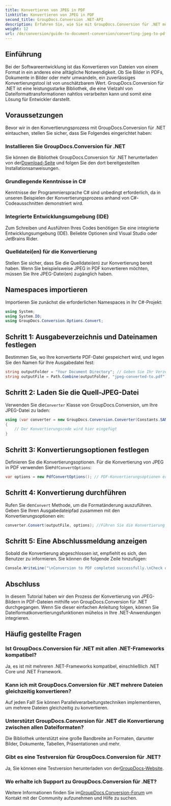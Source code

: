 ```yaml
---
title: Konvertieren von JPEG in PDF
linktitle: Konvertieren von JPEG in PDF
second_title: GroupDocs.Conversion .NET-API
description: Erfahren Sie, wie Sie mit GroupDocs.Conversion für .NET mühelos JPEG-Bilder in PDF-Dokumente konvertieren. Diese umfassende Anleitung führt Sie durch die Voraussetzungen und wichtigen Codeausschnitte.
weight: 12
url: /de/conversion/guide-to-document-conversion/converting-jpeg-to-pdf/
---
```

## Einführung

Bei der Softwareentwicklung ist das Konvertieren von Dateien von einem Format in ein anderes eine alltägliche Notwendigkeit. Ob Sie Bilder in PDFs, Dokumente in Bilder oder mehr umwandeln, ein zuverlässiges Konvertierungstool ist von unschätzbarem Wert. GroupDocs.Conversion für .NET ist eine leistungsstarke Bibliothek, die eine Vielzahl von Dateiformattransformationen nahtlos verarbeiten kann und somit eine Lösung für Entwickler darstellt.

## Voraussetzungen
Bevor wir in den Konvertierungsprozess mit GroupDocs.Conversion für .NET eintauchen, stellen Sie sicher, dass Sie Folgendes eingerichtet haben:

### Installieren Sie GroupDocs.Conversion für .NET
 Sie können die Bibliothek GroupDocs.Conversion für .NET herunterladen von der[Download-Seite](https://releases.groupdocs.com/conversion/net/) und folgen Sie den dort bereitgestellten Installationsanweisungen.

### Grundlegende Kenntnisse in C#
Kenntnisse der Programmiersprache C# sind unbedingt erforderlich, da in unseren Beispielen der Konvertierungsprozess anhand von C#-Codeausschnitten demonstriert wird.

### Integrierte Entwicklungsumgebung (IDE)
Zum Schreiben und Ausführen Ihres Codes benötigen Sie eine integrierte Entwicklungsumgebung (IDE). Beliebte Optionen sind Visual Studio oder JetBrains Rider.

### Quelldatei(en) für die Konvertierung
Stellen Sie sicher, dass Sie die Quelldatei(en) zur Konvertierung bereit haben. Wenn Sie beispielsweise JPEG in PDF konvertieren möchten, müssen Sie Ihre JPEG-Datei(en) zugänglich haben.

## Namespaces importieren
Importieren Sie zunächst die erforderlichen Namespaces in Ihr C#-Projekt:

```csharp
using System;
using System.IO;
using GroupDocs.Conversion.Options.Convert;
```

## Schritt 1: Ausgabeverzeichnis und Dateinamen festlegen
Bestimmen Sie, wo Ihre konvertierte PDF-Datei gespeichert wird, und legen Sie den Namen für Ihre Ausgabedatei fest:

```csharp
string outputFolder = "Your Document Directory"; // Geben Sie Ihr Verzeichnis an
string outputFile = Path.Combine(outputFolder, "jpeg-converted-to.pdf"); // Legen Sie den Namen der Ausgabedatei fest
```

## Schritt 2: Laden Sie die Quell-JPEG-Datei
 Verwenden Sie die`Converter` Klasse von GroupDocs.Conversion, um Ihre JPEG-Datei zu laden:

```csharp
using (var converter = new GroupDocs.Conversion.Converter(Constants.SAMPLE_JPEG))
{
    // Der Konvertierungscode wird hier eingefügt
}
```

## Schritt 3: Konvertierungsoptionen festlegen
 Definieren Sie die Konvertierungsoptionen. Für die Konvertierung von JPEG in PDF verwenden Sie`PdfConvertOptions`:

```csharp
var options = new PdfConvertOptions(); // PDF-Konvertierungsoptionen erstellen
```

## Schritt 4: Konvertierung durchführen
 Rufen Sie den`Convert` Methode, um die Formatänderung auszuführen. Geben Sie Ihren Ausgabedateipfad zusammen mit den Konvertierungsoptionen ein:

```csharp
converter.Convert(outputFile, options); //Führen Sie die Konvertierung durch
```

## Schritt 5: Eine Abschlussmeldung anzeigen
Sobald die Konvertierung abgeschlossen ist, empfiehlt es sich, den Benutzer zu informieren. Sie können die folgende Zeile hinzufügen:

```csharp
Console.WriteLine("\nConversion to PDF completed successfully.\nCheck output in {0}", outputFolder);
```

## Abschluss
In diesem Tutorial haben wir den Prozess der Konvertierung von JPEG-Bildern in PDF-Dateien mithilfe von GroupDocs.Conversion für .NET durchgegangen. Wenn Sie dieser einfachen Anleitung folgen, können Sie Dateiformatkonvertierungsfunktionen mühelos in Ihre .NET-Anwendungen integrieren.

## Häufig gestellte Fragen

### Ist GroupDocs.Conversion für .NET mit allen .NET-Frameworks kompatibel?
Ja, es ist mit mehreren .NET-Frameworks kompatibel, einschließlich .NET Core und .NET Framework.

### Kann ich mit GroupDocs.Conversion für .NET mehrere Dateien gleichzeitig konvertieren?
Auf jeden Fall! Sie können Parallelverarbeitungstechniken implementieren, um mehrere Dateien gleichzeitig zu konvertieren.

### Unterstützt GroupDocs.Conversion für .NET die Konvertierung zwischen allen Dateiformaten?
Die Bibliothek unterstützt eine große Bandbreite an Formaten, darunter Bilder, Dokumente, Tabellen, Präsentationen und mehr.

### Gibt es eine Testversion für GroupDocs.Conversion für .NET?
 Ja, Sie können eine Testversion herunterladen von der[GroupDocs-Website](https://releases.groupdocs.com/).

### Wo erhalte ich Support zu GroupDocs.Conversion für .NET?
Weitere Informationen finden Sie im[GroupDocs.Conversion-Forum](https://forum.groupdocs.com/c/conversion/11) um Kontakt mit der Community aufzunehmen und Hilfe zu suchen.